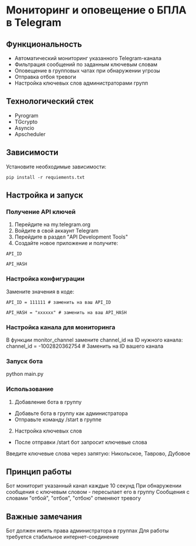 # Мониторинг и оповещение о БПЛА в Telegram


## Функциональность

- Автоматический мониторинг указанного Telegram-канала
- Фильтрация сообщений по заданным ключевым словам
- Оповещение в групповых чатах при обнаружении угрозы
- Отправка отбоя тревоги
- Настройка ключевых слов администраторами групп

## Технологический стек

- Pyrogram
- TGcrypto
- Asyncio
- Apscheduler

## Зависимости

Установите необходимые зависимости:

`pip install -r requiements.txt`

## Настройка и запуск

### Получение API ключей

1. Перейдите на my.telegram.org
2. Войдите в свой аккаунт Telegram
3. Перейдите в раздел "API Development Tools"
4. Создайте новое приложение и получите:

`API_ID`

`API_HASH`

### Настройка конфигурации

Замените значения в коде:

`API_ID = 111111 # заменить на ваш API_ID`

`API_HASH = "xxxxxx" # заменить на ваш API_HASH`

### Настройка канала для мониторинга

В функции monitor_channel замените channel_id на ID нужного канала:
channel_id = -1002820362754 # Заменить на ID вашего канала

### Запуск бота

python main.py

### Использование

1. Добавление бота в группу

- Добавьте бота в группу как администратора
- Отправьте команду /start в группе

2. Настройка ключевых слов

- После отправки /start бот запросит ключевые слова

Введите ключевые слова через запятую:
Никольское, Таврово, Дубовое

## Принцип работы

Бот мониторит указанный канал каждые 10 секунд
При обнаружении сообщения с ключевым словом - пересылает его в группу
Сообщения с словами "отбой", "отбоя", "отбою" отменяют тревогу


## Важные замечания

Бот должен иметь права администратора в группах
Для работы требуется стабильное интернет-соединение

